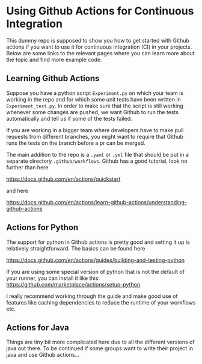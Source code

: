 Using Github Actions for Continuous Integration
===============================================

This dummy repo is supposed to show you how to get started with Github actions if you want to
use it for continuous integration (CI) in your projects. Below are some links to the relevant pages
where you can learn more about the topic and find more example code.

Learning Github Actions
-----------------------
Suppose you have a python script `Experiment.py` on which your team is working in the repo
and for which some unit tests have been written in `Experiment_test.py`. In order to make sure
that the script is still working whenever some changes are pushed, we want Github to
run the tests automatically and tell us if some of the tests failed.

If you are working in a bigger team where developers have to make pull requests
from different branches, you might want to require that Github runs the tests
on the branch before a pr can be merged.

The main addition to the repo is a `.yaml` or `.yml` file that should be put
in a separate directory `.github/workflows`.
Github has a good tutorial, look no further than here

https://docs.github.com/en/actions/quickstart

and here

https://docs.github.com/en/actions/learn-github-actions/understanding-github-actions

Actions for Python
------------------
The support for python in Github actions is pretty good and setting it up is relatively straightforward.
The basics can be found here

https://docs.github.com/en/actions/guides/building-and-testing-python

If you are using some special version of python that is not the default of your runner,
you can install it like this:
https://github.com/marketplace/actions/setup-python

I really recommend working through the guide and make good use of features like caching
dependencies to reduce the runtime of your workflows etc.


Actions for Java
----------------
Things are tiny bit more complicated here due to all the different versions of java out there.
To be continued if some groups want to write their project in java and use Github actions...
